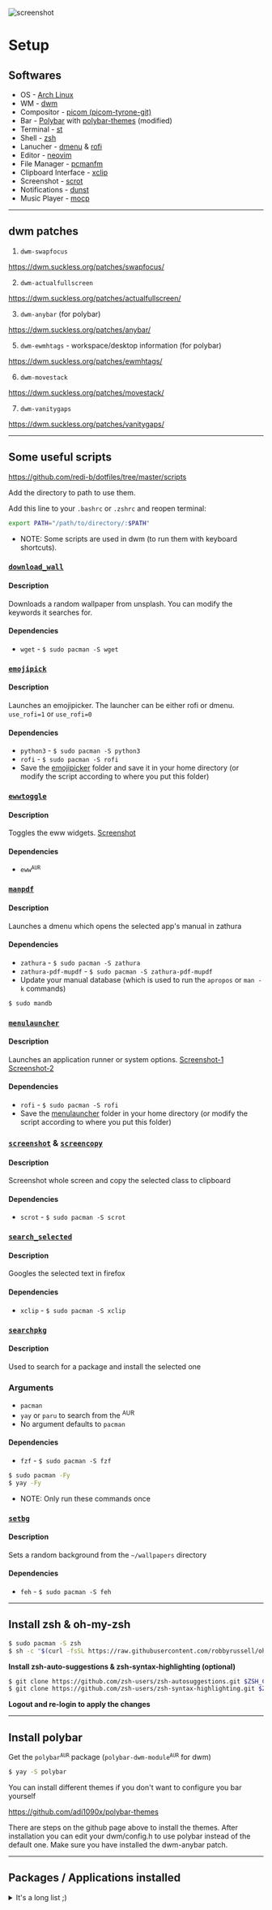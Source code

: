 ![screenshot](https://user-images.githubusercontent.com/66169993/120075666-e8f0ca80-c0aa-11eb-84ab-3db62b4f442c.png)


# Setup

## Softwares

- OS - [Arch Linux](https://archlinux.org)
- WM - [dwm](https://dwm.suckless.org)
- Compositor - [picom (picom-tyrone-git)](https://aur.archlinux.org/packages/picom-tryone-git/)
- Bar - [Polybar](https://github.com/polybar/polybar) with [polybar-themes](https://github.com/adi1090x/polybar-themes) (modified)
- Terminal - [st](https://st.suckless.org)
- Shell - [zsh](https://zsh.org)
- Lanucher - [dmenu](https://dwm.suckless.org) & [rofi](https://github.com/davatorium/rofi)
- Editor - [neovim](https://github.com/neovim/neovim)
- File Manager - [pcmanfm](https://wiki.archlinux.org/index.php/PCManFM)
- Clipboard Interface - [xclip](https://github.com/astrand/xclip)
- Screenshot - [scrot](https://github.com/resurrecting-open-source-projects/scrot)
- Notifications - [dunst](https://github.com/dunst-project/dunst)
- Music Player - [mocp](https://github.com/jonsafari/mocp)

---

## dwm patches

1. ```dwm-swapfocus```

https://dwm.suckless.org/patches/swapfocus/

2. ```dwm-actualfullscreen```

https://dwm.suckless.org/patches/actualfullscreen/

3. ```dwm-anybar``` (for polybar)

https://dwm.suckless.org/patches/anybar/

5. ```dwm-ewmhtags``` - workspace/desktop information (for polybar)

https://dwm.suckless.org/patches/ewmhtags/

6. ```dwm-movestack```

https://dwm.suckless.org/patches/movestack/

7. ```dwm-vanitygaps```

https://dwm.suckless.org/patches/vanitygaps/

---

## Some useful scripts

https://github.com/redi-b/dotfiles/tree/master/scripts

Add the directory to path to use them.

Add this line to your ```.bashrc``` or ```.zshrc``` and reopen terminal:

```bash
export PATH="/path/to/directory/:$PATH"
```
- NOTE: Some scripts are used in dwm (to run them with keyboard shortcuts).

### [```download_wall```](https://github.com/redi-b/dotfiles/tree/master/scripts/download_wall)

#### Description

Downloads a random wallpaper from unsplash. You can modify the keywords it searches for.

#### Dependencies

   - ```wget```   -  ```$ sudo pacman -S wget```


### [```emojipick```](https://github.com/redi-b/dotfiles/tree/master/scripts/emojipick)

#### Description

Launches an emojipicker. The launcher can be either rofi or dmenu.
```use_rofi=1``` or ```use_rofi=0```

#### Dependencies

   - ```python3```   -  ```$ sudo pacman -S python3```
   - ```rofi```   -   ```$ sudo pacman -S rofi```
   - Save the [emojipicker](https://github.com/redi-b/dotfiles/tree/master/emojipicker) folder and save it in your home directory (or modify the script according to where you put this folder)

### [```ewwtoggle```](https://github.com/redi-b/dotfiles/tree/master/scripts/ewwtoggle)

#### Description

Toggles the eww widgets.
[Screenshot](https://github.com/redi-b/dotfiles/blob/master/screenshots/new/widgets.png)

#### Dependencies

   - <code>eww<sup>AUR</sup></code>

### [```manpdf```](https://github.com/redi-b/dotfiles/tree/master/scripts/manpdf)

#### Description
Launches a dmenu which opens the selected app's manual in zathura

#### Dependencies
   
   - ```zathura```   -  ```$ sudo pacman -S zathura```
   - ```zathura-pdf-mupdf```  -  ```$ sudo pacman -S zathura-pdf-mupdf```
   - Update your manual database (which is used to run the ```apropos``` or ```man -k``` commands)

```bash
$ sudo mandb
```

### [```menulauncher```](https://github.com/redi-b/dotfiles/tree/master/scripts/menulauncher)

#### Description

Launches an application runner or system options.
[Screenshot-1](https://github.com/redi-b/dotfiles/blob/master/screenshots/new/app_launch.png)
[Screenshot-2](https://github.com/redi-b/dotfiles/blob/master/screenshots/new/sys_launch.png)

#### Dependencies

   - ```rofi```   -  ```$ sudo pacman -S rofi```
   - Save the [menulauncher](https://github.com/redi-b/dotfiles/tree/master/menulauncher) folder in your home directory (or modify the script according to where you put this folder)

### [```screenshot```](https://github.com/redi-b/dotfiles/tree/master/scripts/screenshot) & [```screencopy```](https://github.com/redi-b/dotfiles/tree/master/scripts/screencopy)

#### Description

Screenshot whole screen and copy the selected class to clipboard

#### Dependencies

   - ```scrot```  -  ```$ sudo pacman -S scrot```

### [```search_selected```](https://github.com/redi-b/dotfiles/tree/master/scripts/search_selected)

#### Description

Googles the selected text in firefox

#### Dependencies

   - ```xclip``` -  ```$ sudo pacman -S xclip```


### [```searchpkg```](https://github.com/redi-b/dotfiles/tree/master/scripts/searchpkg)

#### Description

Used to search for a package and install the selected one

### Arguments
   - ```pacman```
   - ```yay``` or ```paru``` to search from the <sup>AUR</sup>
   - No argument defaults to ```pacman```

#### Dependencies

   - ```fzf``` -  ```$ sudo pacman -S fzf```

   ```bash
   $ sudo pacman -Fy
   $ yay -Fy
   ```
   - NOTE: Only run these commands once


### [```setbg```](https://github.com/redi-b/dotfiles/tree/master/scripts/setbg)

#### Description

Sets a random background from the ```~/wallpapers``` directory

#### Dependencies

   - ```feh``` -  ```$ sudo pacman -S feh```


---

## Install zsh & oh-my-zsh

```bash
$ sudo pacman -S zsh
$ sh -c "$(curl -fsSL https://raw.githubusercontent.com/robbyrussell/oh-my-zsh/master/tools/install.sh)"
```

**Install zsh-auto-suggestions & zsh-syntax-highlighting (optional)**

```bash
$ git clone https://github.com/zsh-users/zsh-autosuggestions.git $ZSH_CUSTOM/plugins/zsh-autosuggestions
$ git clone https://github.com/zsh-users/zsh-syntax-highlighting.git $ZSH_CUSTOM/plugins/zsh-syntax-highlighting
```

**Logout and re-login to apply the changes**

---

## Install polybar

Get the <code>polybar<sup>AUR</sup></code> package (<code>polybar-dwm-module<sup>AUR</sup></code> for dwm)

```bash
$ yay -S polybar
```

You can install different themes if you don't want to configure you bar yourself

https://github.com/adi1090x/polybar-themes

There are steps on the github page above to install the themes. After installation you can edit your dwm/config.h to use polybar instead of the default one. Make sure you have installed the dwm-anybar patch.

---

## Packages / Applications installed

<details>
<summary>It's a long list ;)</summary>

- ```alsa-utils``` 
- ```ark``` 
- ```breeze-icons``` 
- ```clang``` 
- ```cmake``` 
- ```cmatrix``` 
- ```cowsay``` 
- ```dunst``` 
- <code>eww-git<sup>AUR</sup></code>
- ```feh``` 
- ```figlet``` 
- ```fortune-mod``` 
- ```freedownloadmanager``` 
- ```fzf``` 
- <code>google-chrome<sup>AUR</sup></code>
- <code>kvantum-theme-qogir<sup>AUR</sup></code>
- ```lxappearance``` 
- ```maim``` 
- ```mpv``` 
- ```mtools``` 
- ```neofetch``` 
- ```neovim``` 
- ```nodejs``` 
- ```noto-fonts``` 
- ```npm``` 
- ```os-prober``` 
- ```pavucontrol``` 
- ```pcmanfm``` 
- <code>polybar<sup>AUR</sup></code>
- ```pulseaudio``` 
- ```python``` 
- ```python-pip``` 
- ```python-pynvim``` 
- <code>qogir-gtk-theme<sup>AUR</sup></code>
- ```qt5ct``` 
- ```rofi``` 
- ```rustup``` 
- <code>spotify<sup>AUR</sup></code>
- ```subversion``` 
- ```sxiv``` 
- <code>telegram-desktop<sup>AUR</sup></code>
- ```tmux``` 
- ```ttf-hack``` 
- ```vim``` 
- <code>visual-studio-code-bin<sup>AUR</sup></code>
- ```vlc``` 
- ```wget``` 
- ```xorg-xev``` 
- ```xorg-xinit``` 
- ```xorg-xmodmap``` 
- ```xorg-xprop``` 
- ```xorg-xrandr``` 
- <code>yay<sup>AUR</sup></code>
- ```zathura``` 
- ```zathura-pdf-mupdf``` 
- ```zsh``` 

</details>
